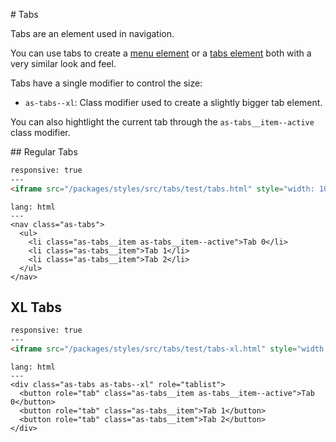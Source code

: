 # Tabs

Tabs are an element used in navigation.

You can use tabs to create a [menu element](https://www.w3.org/WAI/tutorials/menus/) or a [tabs element](https://www.w3.org/TR/wai-aria-practices/examples/tabs/tabs-2/tabs.html) both with a very similar look and feel.

Tabs have a single modifier to control the size:

- `as-tabs--xl`: Class modifier used to create a slightly bigger tab element.


You can also hightlight the current tab through the `as-tabs__item--active` class modifier.


## Regular Tabs

```html
responsive: true
---
<iframe src="/packages/styles/src/tabs/test/tabs.html" style="width: 100%; height: 100%;">
```

```code
lang: html
---
<nav class="as-tabs">
  <ul>
    <li class="as-tabs__item as-tabs__item--active">Tab 0</li>
    <li class="as-tabs__item">Tab 1</li>
    <li class="as-tabs__item">Tab 2</li>
  </ul>
</nav>
```


## XL Tabs


```html
responsive: true
---
<iframe src="/packages/styles/src/tabs/test/tabs-xl.html" style="width: 100%; height: 100%;">
```

```code
lang: html
---
<div class="as-tabs as-tabs--xl" role="tablist">
  <button role="tab" class="as-tabs__item as-tabs__item--active">Tab 0</button>
  <button role="tab" class="as-tabs__item">Tab 1</button>
  <button role="tab" class="as-tabs__item">Tab 2</button>
</div>
```
